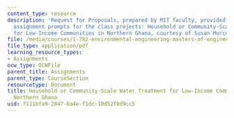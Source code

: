 ```yaml
---
content_type: resource
description: 'Request for Proposals, prepared by MIT faculty, provided as the initial
  assignment prompts for the class projects: Household or Community-Scale Water Treatment
  for Low-Income Communities in Northern Ghana, courtesy of Susan Murcott.'
file: /media/courses/1-782-environmental-engineering-masters-of-engineering-project-fall-2007-spring-2008/f111bfa92847ba4ef1dc10d52f0d9cc5_ghana_rfp.pdf
file_type: application/pdf
learning_resource_types:
- Assignments
ocw_type: OCWFile
parent_title: Assignments
parent_type: CourseSection
resourcetype: Document
title: Household or Community-Scale Water Treatment for Low-Income Communities in
  Northern Ghana
uid: f111bfa9-2847-ba4e-f1dc-10d52f0d9cc5
---
```

